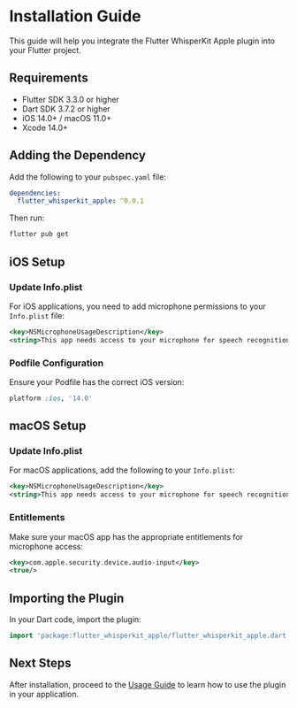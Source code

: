 # Installation Guide

This guide will help you integrate the Flutter WhisperKit Apple plugin into your Flutter project.

## Requirements

- Flutter SDK 3.3.0 or higher
- Dart SDK 3.7.2 or higher
- iOS 14.0+ / macOS 11.0+
- Xcode 14.0+

## Adding the Dependency

Add the following to your `pubspec.yaml` file:

```yaml
dependencies:
  flutter_whisperkit_apple: ^0.0.1
```

Then run:

```bash
flutter pub get
```

## iOS Setup

### Update Info.plist

For iOS applications, you need to add microphone permissions to your `Info.plist` file:

```xml
<key>NSMicrophoneUsageDescription</key>
<string>This app needs access to your microphone for speech recognition</string>
```

### Podfile Configuration

Ensure your Podfile has the correct iOS version:

```ruby
platform :ios, '14.0'
```

## macOS Setup

### Update Info.plist

For macOS applications, add the following to your `Info.plist`:

```xml
<key>NSMicrophoneUsageDescription</key>
<string>This app needs access to your microphone for speech recognition</string>
```

### Entitlements

Make sure your macOS app has the appropriate entitlements for microphone access:

```xml
<key>com.apple.security.device.audio-input</key>
<true/>
```

## Importing the Plugin

In your Dart code, import the plugin:

```dart
import 'package:flutter_whisperkit_apple/flutter_whisperkit_apple.dart';
```

## Next Steps

After installation, proceed to the [Usage Guide](Usage) to learn how to use the plugin in your application.
